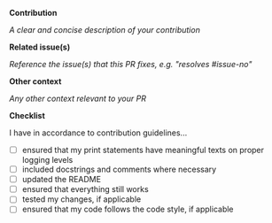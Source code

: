 **Contribution**

*A clear and concise description of your contribution*

**Related issue(s)**

*Reference the issue(s) that this PR fixes, e.g. "resolves #issue-no"*

**Other context**

*Any other context relevant to your PR*

**Checklist**

I have in accordance to contribution guidelines...

- [ ] ensured that my print statements have meaningful texts on proper logging levels
- [ ] included docstrings and comments where necessary
- [ ] updated the README
- [ ] ensured that everything still works
- [ ] tested my changes, if applicable
- [ ] ensured that my code follows the code style, if applicable
